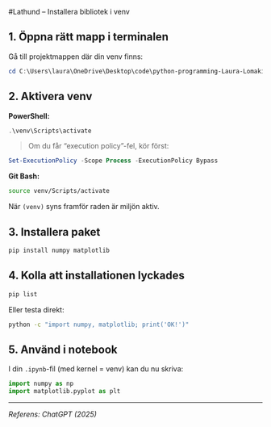 #Lathund – Installera bibliotek i venv

## 1. Öppna rätt mapp i terminalen
Gå till projektmappen där din venv finns:
```powershell
cd C:\Users\laura\OneDrive\Desktop\code\python-programming-Laura-Lomakin
```

## 2. Aktivera venv
**PowerShell:**
```powershell
.\venv\Scripts\activate
```
> Om du får “execution policy”-fel, kör först:
```powershell
Set-ExecutionPolicy -Scope Process -ExecutionPolicy Bypass
```

**Git Bash:**
```bash
source venv/Scripts/activate
```

När `(venv)` syns framför raden är miljön aktiv.

## 3. Installera paket
```bash
pip install numpy matplotlib
```

## 4. Kolla att installationen lyckades
```bash
pip list
```
Eller testa direkt:
```bash
python -c "import numpy, matplotlib; print('OK!')"
```

## 5. Använd i notebook
I din `.ipynb`-fil (med kernel = venv) kan du nu skriva:
```python
import numpy as np
import matplotlib.pyplot as plt
```

---

*Referens: ChatGPT (2025)*
